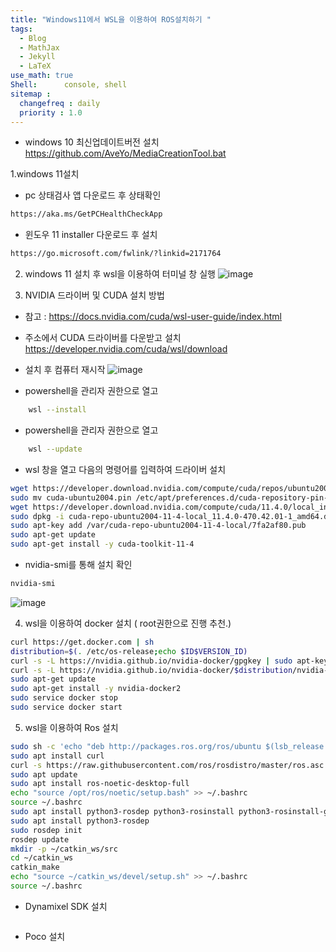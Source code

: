 ```yaml
---
title: "Windows11에서 WSL을 이용하여 ROS설치하기 "
tags:
  - Blog
  - MathJax
  - Jekyll
  - LaTeX
use_math: true
Shell:      console, shell
sitemap :
  changefreq : daily
  priority : 1.0
---
```

+ windows 10 최신업데이트버전 설치
 https://github.com/AveYo/MediaCreationTool.bat


1.windows 11설치
 - pc 상태검사 앱 다운로드 후 상태확인
```bash
https://aka.ms/GetPCHealthCheckApp
```
 - 윈도우 11 installer 다운로드 후 설치
 ```bash
 https://go.microsoft.com/fwlink/?linkid=2171764
 ```
2. windows 11 설치 후 wsl을 이용하여 터미널 창 실행
![image](https://user-images.githubusercontent.com/53217819/138554378-6c74bb31-b25d-43f3-aba6-d176dc62e9af.png)

3. NVIDIA 드라이버 및 CUDA 설치 방법
 - 참고 : https://docs.nvidia.com/cuda/wsl-user-guide/index.html
 - 주소에서 CUDA 드라이버를 다운받고 설치 https://developer.nvidia.com/cuda/wsl/download
 - 설치 후 컴퓨터 재시작
 ![image](https://user-images.githubusercontent.com/53217819/138554486-2c628817-f8de-4d97-95eb-22afdb8c2ab9.png)


 - powershell을 관리자 권한으로 열고
  ```bash
      wsl --install
  ```
  
  - powershell을 관리자 권한으로 열고
  ```bash
      wsl --update
  ```
  

 - wsl 창을 열고 다음의 명령어를 입력하여 드라이버 설치
 ```bash
 wget https://developer.download.nvidia.com/compute/cuda/repos/ubuntu2004/x86_64/cuda-ubuntu2004.pin
 sudo mv cuda-ubuntu2004.pin /etc/apt/preferences.d/cuda-repository-pin-600
 wget https://developer.download.nvidia.com/compute/cuda/11.4.0/local_installers/cuda-repo-ubuntu2004-11-4-local_11.4.0-470.42.01-1_amd64.deb
 sudo dpkg -i cuda-repo-ubuntu2004-11-4-local_11.4.0-470.42.01-1_amd64.deb
 sudo apt-key add /var/cuda-repo-ubuntu2004-11-4-local/7fa2af80.pub
 sudo apt-get update
 sudo apt-get install -y cuda-toolkit-11-4
 ```
 - nvidia-smi를 통해 설치 확인
 ```bash
 nvidia-smi
 ```
![image](https://user-images.githubusercontent.com/53217819/138554608-6c2fd592-0cb8-482e-80e7-b7f9c41bc1fc.png)

4. wsl을 이용하여 docker 설치 ( root권한으로 진행 추천.)
```bash
curl https://get.docker.com | sh  
distribution=$(. /etc/os-release;echo $ID$VERSION_ID)
curl -s -L https://nvidia.github.io/nvidia-docker/gpgkey | sudo apt-key add -
curl -s -L https://nvidia.github.io/nvidia-docker/$distribution/nvidia-docker.list | sudo tee /etc/apt/sources.list.d/nvidia-docker.list
sudo apt-get update
sudo apt-get install -y nvidia-docker2      
sudo service docker stop
sudo service docker start
```
5. wsl을 이용하여 Ros 설치
 ```bash
 sudo sh -c 'echo "deb http://packages.ros.org/ros/ubuntu $(lsb_release -sc) main" > /etc/apt/sources.list.d/ros-latest.list'
 sudo apt install curl 
 curl -s https://raw.githubusercontent.com/ros/rosdistro/master/ros.asc | sudo apt-key add -
 sudo apt update
sudo apt install ros-noetic-desktop-full
echo "source /opt/ros/noetic/setup.bash" >> ~/.bashrc
source ~/.bashrc
sudo apt install python3-rosdep python3-rosinstall python3-rosinstall-generator python3-wstool build-essential
sudo apt install python3-rosdep
sudo rosdep init
rosdep update
mkdir -p ~/catkin_ws/src
cd ~/catkin_ws
catkin_make
echo "source ~/catkin_ws/devel/setup.sh" >> ~/.bashrc
source ~/.bashrc


 ```
 
+ Dynamixel SDK 설치
```bash
```
+ Poco 설치
```bash
```
